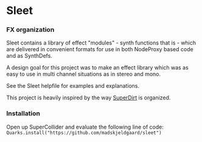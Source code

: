 # Sleet

### FX organization

Sleet contains a library of effect "modules" - synth functions that is -
which are delivered in convenient formats for use in both NodeProxy
based code and as SynthDefs.

A design goal for this project was to make an effect library which was as easy to use in multi channel situations as in stereo and mono.

See the Sleet helpfile for examples and explanations.

This project is heavily inspired by the way [SuperDirt](https://github.com/musikinformatik/SuperDirt) is organized.

### Installation

Open up SuperCollider and evaluate the following line of code:
`Quarks.install("https://github.com/madskjeldgaard/sleet")`
